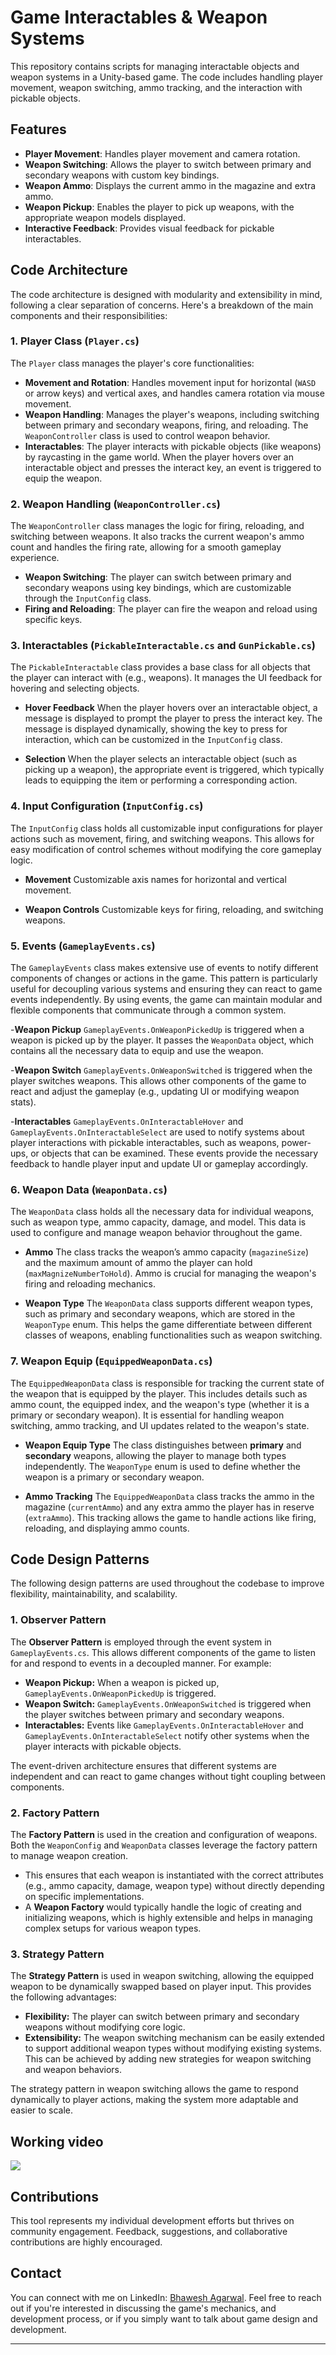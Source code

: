 # Game Interactables & Weapon Systems

This repository contains scripts for managing interactable objects and weapon systems in a Unity-based game. The code includes handling player movement, weapon switching, ammo tracking, and the interaction with pickable objects. 

## Features

- **Player Movement**: Handles player movement and camera rotation.
- **Weapon Switching**: Allows the player to switch between primary and secondary weapons with custom key bindings.
- **Weapon Ammo**: Displays the current ammo in the magazine and extra ammo.
- **Weapon Pickup**: Enables the player to pick up weapons, with the appropriate weapon models displayed.
- **Interactive Feedback**: Provides visual feedback for pickable interactables.

## Code Architecture

The code architecture is designed with modularity and extensibility in mind, following a clear separation of concerns. Here's a breakdown of the main components and their responsibilities:

### 1. **Player Class (`Player.cs`)**

The `Player` class manages the player's core functionalities:

- **Movement and Rotation**: Handles movement input for horizontal (`WASD` or arrow keys) and vertical axes, and handles camera rotation via mouse movement.
- **Weapon Handling**: Manages the player's weapons, including switching between primary and secondary weapons, firing, and reloading. The `WeaponController` class is used to control weapon behavior.
- **Interactables**: The player interacts with pickable objects (like weapons) by raycasting in the game world. When the player hovers over an interactable object and presses the interact key, an event is triggered to equip the weapon.


### 2. **Weapon Handling (`WeaponController.cs`)**

The `WeaponController` class manages the logic for firing, reloading, and switching between weapons. It also tracks the current weapon's ammo count and handles the firing rate, allowing for a smooth gameplay experience.

- **Weapon Switching**: The player can switch between primary and secondary weapons using key bindings, which are customizable through the `InputConfig` class.
- **Firing and Reloading**: The player can fire the weapon and reload using specific keys.

### 3. **Interactables (`PickableInteractable.cs` and `GunPickable.cs`)**

The `PickableInteractable` class provides a base class for all objects that the player can interact with (e.g., weapons). It manages the UI feedback for hovering and selecting objects.

- **Hover Feedback**
When the player hovers over an interactable object, a message is displayed to prompt the player to press the interact key. The message is displayed dynamically, showing the key to press for interaction, which can be customized in the `InputConfig` class.

- **Selection**
When the player selects an interactable object (such as picking up a weapon), the appropriate event is triggered, which typically leads to equipping the item or performing a corresponding action.

### 4. **Input Configuration (`InputConfig.cs`)**

The `InputConfig` class holds all customizable input configurations for player actions such as movement, firing, and switching weapons. This allows for easy modification of control schemes without modifying the core gameplay logic.

- **Movement**
Customizable axis names for horizontal and vertical movement.

- **Weapon Controls**
Customizable keys for firing, reloading, and switching weapons.


### 5. **Events (`GameplayEvents.cs`)**

The `GameplayEvents` class makes extensive use of events to notify different components of changes or actions in the game. This pattern is particularly useful for decoupling various systems and ensuring they can react to game events independently. By using events, the game can maintain modular and flexible components that communicate through a common system.

-**Weapon Pickup**
`GameplayEvents.OnWeaponPickedUp` is triggered when a weapon is picked up by the player. It passes the `WeaponData` object, which contains all the necessary data to equip and use the weapon.

-**Weapon Switch**
`GameplayEvents.OnWeaponSwitched` is triggered when the player switches weapons. This allows other components of the game to react and adjust the gameplay (e.g., updating UI or modifying weapon stats).

-**Interactables**
`GameplayEvents.OnInteractableHover` and `GameplayEvents.OnInteractableSelect` are used to notify systems about player interactions with pickable interactables, such as weapons, power-ups, or objects that can be examined. These events provide the necessary feedback to handle player input and update UI or gameplay accordingly.
### 6. **Weapon Data (`WeaponData.cs`)**

The `WeaponData` class holds all the necessary data for individual weapons, such as weapon type, ammo capacity, damage, and model. This data is used to configure and manage weapon behavior throughout the game.

- **Ammo**
The class tracks the weapon’s ammo capacity (`magazineSize`) and the maximum amount of ammo the player can hold (`maxMagnizeNumberToHold`).
Ammo is crucial for managing the weapon's firing and reloading mechanics.

- **Weapon Type**
The `WeaponData` class supports different weapon types, such as primary and secondary weapons, which are stored in the `WeaponType` enum.
This helps the game differentiate between different classes of weapons, enabling functionalities such as weapon switching.
### 7. **Weapon Equip (`EquippedWeaponData.cs`)**

The `EquippedWeaponData` class is responsible for tracking the current state of the weapon that is equipped by the player. This includes details such as ammo count, the equipped index, and the weapon's type (whether it is a primary or secondary weapon). It is essential for handling weapon switching, ammo tracking, and UI updates related to the weapon's state.

- **Weapon Equip Type**
The class distinguishes between **primary** and **secondary** weapons, allowing the player to manage both types independently.
The `WeaponType` enum is used to define whether the weapon is a primary or secondary weapon.

- **Ammo Tracking**
 The `EquippedWeaponData` class tracks the ammo in the magazine (`currentAmmo`) and any extra ammo the player has in reserve (`extraAmmo`).
This tracking allows the game to handle actions like firing, reloading, and displaying ammo counts.

## Code Design Patterns

The following design patterns are used throughout the codebase to improve flexibility, maintainability, and scalability.

### 1. **Observer Pattern**
The **Observer Pattern** is employed through the event system in `GameplayEvents.cs`. This allows different components of the game to listen for and respond to events in a decoupled manner. For example:
- **Weapon Pickup:** When a weapon is picked up, `GameplayEvents.OnWeaponPickedUp` is triggered.
- **Weapon Switch:** `GameplayEvents.OnWeaponSwitched` is triggered when the player switches between primary and secondary weapons.
- **Interactables:** Events like `GameplayEvents.OnInteractableHover` and `GameplayEvents.OnInteractableSelect` notify other systems when the player interacts with pickable objects.

The event-driven architecture ensures that different systems are independent and can react to game changes without tight coupling between components.

### 2. **Factory Pattern**
The **Factory Pattern** is used in the creation and configuration of weapons. Both the `WeaponConfig` and `WeaponData` classes leverage the factory pattern to manage weapon creation. 
- This ensures that each weapon is instantiated with the correct attributes (e.g., ammo capacity, damage, weapon type) without directly depending on specific implementations.
- A **Weapon Factory** would typically handle the logic of creating and initializing weapons, which is highly extensible and helps in managing complex setups for various weapon types.

### 3. **Strategy Pattern**
The **Strategy Pattern** is used in weapon switching, allowing the equipped weapon to be dynamically swapped based on player input. This provides the following advantages:
- **Flexibility:** The player can switch between primary and secondary weapons without modifying core logic.
- **Extensibility:** The weapon switching mechanism can be easily extended to support additional weapon types without modifying existing systems. This can be achieved by adding new strategies for weapon switching and weapon behaviors.

The strategy pattern in weapon switching allows the game to respond dynamically to player actions, making the system more adaptable and easier to scale.

## Working video

[![]([https://github.com/Bhawesh02/Mesh-Deformation/blob/master/Mesh%20Deform%20Test/Assets/Extra/Mesh%20Deformer.gif])]((https://www.youtube.com/watch?v=jnKlDJ_W1Xw))

## Contributions

This tool represents my individual development efforts but thrives on community engagement. Feedback, suggestions, and collaborative contributions are highly encouraged. 

## Contact

You can connect with me on LinkedIn: [Bhawesh Agarwal](https://www.linkedin.com/in/bhawesh-agarwal-70b98b113). Feel free to reach out if you're interested in discussing the game's mechanics, and development process, or if you simply want to talk about game design and development.

---
